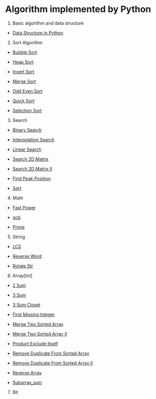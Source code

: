 # Algorithm implemented by Python

1. Basic algorithm and data structure

* [Data Structure in Python](https://github.com/Shanshan-IC/Algorithm_Python/blob/master/BasicAlgoAndDS/dataStructure.py)

2. Sort Algorithm

* [Bubble Sort](https://github.com/Shanshan-IC/Algorithm_Python/blob/master/sort/bubble_sort.py)

* [Heap Sort](https://github.com/Shanshan-IC/Algorithm_Python/blob/master/sort/heap_sort.py)

* [Insert Sort](https://github.com/Shanshan-IC/Algorithm_Python/blob/master/sort/insert_sort.py)

* [Merge Sort](https://github.com/Shanshan-IC/Algorithm_Python/blob/master/sort/merge_sort.py)

* [Odd Even Sort](https://github.com/Shanshan-IC/Algorithm_Python/blob/master/sort/odd_even_sort.py)

* [Quick Sort](https://github.com/Shanshan-IC/Algorithm_Python/blob/master/sort/quick_sort.py)

* [Selection Sort](https://github.com/Shanshan-IC/Algorithm_Python/blob/master/sort/selection_sort.py)

3. Search

* [Binary Search](https://github.com/Shanshan-IC/Algorithm_Python/blob/master/search/binarysearch.py)

* [Interpolation Search](https://github.com/Shanshan-IC/Algorithm_Python/blob/master/search/interpolation_search.py)

* [Linear Search](https://github.com/Shanshan-IC/Algorithm_Python/blob/master/search/linear_search.py)

* [Search 2D Matrix](https://github.com/Shanshan-IC/Algorithm_Python/blob/master/search/search_2D_Matrix.py)

* [Search 2D Matrix II](https://github.com/Shanshan-IC/Algorithm_Python/blob/master/search/search_2D_Matrix_II.py)

* [Find Peak Position](https://github.com/Shanshan-IC/Algorithm_Python/blob/master/search/find_peak_pos.py)

* [Sqrt](https://github.com/Shanshan-IC/Algorithm_Python/blob/master/search/sqrt.py)

4. Math

* [Fast Power](https://github.com/Shanshan-IC/Algorithm_Python/blob/master/Math/fastPower.py)

* [gcb](https://github.com/Shanshan-IC/Algorithm_Python/blob/master/Math/gcd.py)

* [Prime](https://github.com/Shanshan-IC/Algorithm_Python/blob/master/Math/Prime.py)

5. String

* [LCS](https://github.com/Shanshan-IC/Algorithm_Python/blob/master/String/LCS.py)

* [Reverse Word](https://github.com/Shanshan-IC/Algorithm_Python/blob/master/String/reverseWord.py)

* [Rotate Str](https://github.com/Shanshan-IC/Algorithm_Python/blob/master/String/rotateStr.py)

6. Array[Int]

* [2 Sum](https://github.com/Shanshan-IC/Algorithm_Python/blob/master/Array/2sum.py)

* [3 Sum](https://github.com/Shanshan-IC/Algorithm_Python/blob/master/Array/3sum.py)

* [3 Sum Closet](https://github.com/Shanshan-IC/Algorithm_Python/blob/master/Array/3sumcloset.py)

* [First Missing Integer](https://github.com/Shanshan-IC/Algorithm_Python/blob/master/Array/first_missing_int.py)

* [Merge Two Sorted Array](https://github.com/Shanshan-IC/Algorithm_Python/blob/master/Array/merge_sort_array.py)

* [Merge Two Sorted Array II](https://github.com/Shanshan-IC/Algorithm_Python/blob/master/Array/merge_sort_array_ii.py)

* [Product Exclude Itself](https://github.com/Shanshan-IC/Algorithm_Python/blob/master/Array/productExcluedeSelf.py)

* [Remove Duplicate From Sorted Array](https://github.com/Shanshan-IC/Algorithm_Python/blob/master/Array/remove_duplicate.py)

* [Remove Duplicate From Sorted Array II](https://github.com/Shanshan-IC/Algorithm_Python/blob/master/Array/remove_duplicate_ii.py)

* [Reverse Array](https://github.com/Shanshan-IC/Algorithm_Python/blob/master/Array/reverseArray.py)

* [Subarray_sum](https://github.com/Shanshan-IC/Algorithm_Python/blob/master/Array/subarray_sum.py)

7. Bit










